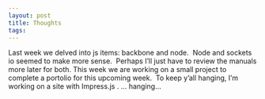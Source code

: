```yaml
---
layout: post
title: Thoughts
tags: 
---
```

Last week we delved into js items: backbone and node.  Node and sockets io seemed to make more sense.  Perhaps I’ll just have to review the manuals more later for both.
This week we are working on a small project to complete a portolio for this upcoming week.  To keep y’all hanging, I’m working on a site with Impress.js .
…
hanging…
